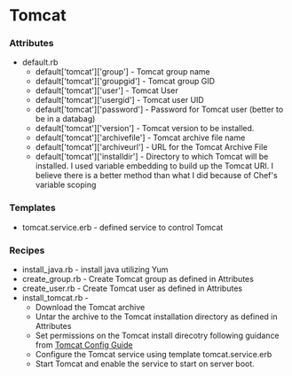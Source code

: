# Tomcat

### Attributes
* default.rb
    * default['tomcat']['group']        - Tomcat group name
    * default['tomcat']['groupgid']     - Tomcat group GID
    * default['tomcat']['user']         - Tomcat User
    * default['tomcat']['usergid']      - Tomcat user UID
    * default['tomcat']['password']     - Password for Tomcat user (better to be in a databag)
    * default['tomcat']['version']      - Tomcat version to be installed.
    * default['tomcat']['archivefile']  - Tomcat archive file name
    * default['tomcat']['archiveurl']   - URL for the Tomcat Archive File
    * default['tomcat']['installdir']   - Directory to which Tomcat will be installed.
    I used variable embedding to build up the Tomcat URl. I believe there is a better method than what I did because of Chef's variable scoping

### Templates
* tomcat.service.erb - defined service to control Tomcat

### Recipes
* install_java.rb   - install java utilizing Yum
* create_group.rb   - Create Tomcat group as defined in Attributes
* create_user.rb    - Create Tomcat user as defined in Attributes
* install_tomcat.rb - 
    * Download the Tomcat archive
    * Untar the archive to the Tomcat installation directory as defined in Attributes
    * Set permissions on the Tomcat install direcotry following guidance from [Tomcat Config Guide](https://tomcat.apache.org/tomcat-8.0-doc/security-howto.html#Non-Tomcat_settings)
    * Configure the Tomcat service using template tomcat.service.erb
    * Start Tomcat and enable the service to start on server boot.

